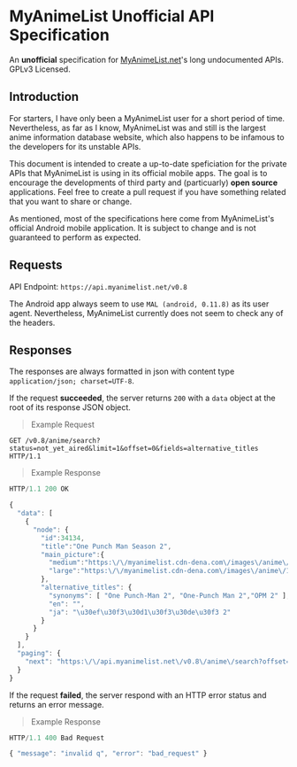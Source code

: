 MyAnimeList Unofficial API Specification
========================================

An **unofficial** specification for [MyAnimeList.net](//myanimelist.net)'s long
undocumented APIs. GPLv3 Licensed.

## Introduction

For starters, I have only been a MyAnimeList user for a short period of time.
Nevertheless, as far as I know, MyAnimeList was and still is the largest anime
information database website, which also happens to be infamous to the developers
for its unstable APIs.

This document is intended to create a up-to-date speficiation for the private
APIs that MyAnimeList is using in its official mobile apps. The goal is to
encourage the developments of third party and (particuarly) **open source**
applications. Feel free to create a pull request if you have something related
that you want to share or change.

As mentioned, most of the specifications here come from MyAnimeList's official
Android mobile application. It is subject to change and is not guaranteed to
perform as expected.

## Requests

API Endpoint: `https://api.myanimelist.net/v0.8`

The Android app always seem to use `MAL (android, 0.11.8)` as its user agent.
Nevertheless, MyAnimeList currently does not seem to check any of the headers.

## Responses

The responses are always formatted in json with content type
`application/json; charset=UTF-8`.

If the request **succeeded**, the server returns `200` with a `data` object at the
root of its response JSON object.

> Example Request
```
GET /v0.8/anime/search?status=not_yet_aired&limit=1&offset=0&fields=alternative_titles HTTP/1.1
```

> Example Response
```JavaScript
HTTP/1.1 200 OK

{
  "data": [
    {
      "node": {
        "id":34134,
        "title":"One Punch Man Season 2",
        "main_picture":{
          "medium":"https:\/\/myanimelist.cdn-dena.com\/images\/anime\/1797\/93459.jpg",
          "large":"https:\/\/myanimelist.cdn-dena.com\/images\/anime\/1797\/93459l.jpg"
        },
        "alternative_titles": {
          "synonyms": [ "One Punch-Man 2", "One-Punch Man 2","OPM 2" ],
          "en": "",
          "ja": "\u30ef\u30f3\u30d1\u30f3\u30de\u30f3 2"
        }
      }
    }
  ],
  "paging": {
    "next": "https:\/\/api.myanimelist.net\/v0.8\/anime\/search?offset=2&status=not_yet_aired&limit=2&fields=alternative_titles"
  }
}
```

If the request **failed**, the server respond with an HTTP error status
and returns an error message.

> Example Response
```JavaScript
HTTP/1.1 400 Bad Request

{ "message": "invalid q", "error": "bad_request" }
```
